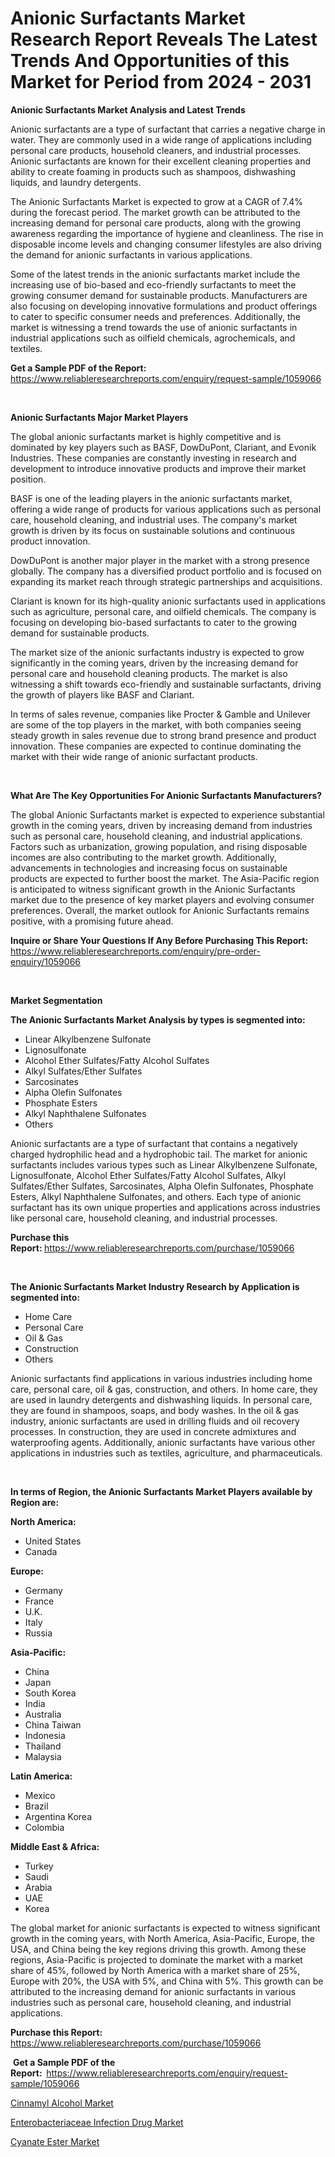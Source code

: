 <p><h1>Anionic Surfactants Market Research Report Reveals The Latest Trends And Opportunities of this Market for Period from 2024 - 2031</h1></p><p><strong>Anionic Surfactants Market Analysis and Latest Trends</strong></p>
<p><p>Anionic surfactants are a type of surfactant that carries a negative charge in water. They are commonly used in a wide range of applications including personal care products, household cleaners, and industrial processes. Anionic surfactants are known for their excellent cleaning properties and ability to create foaming in products such as shampoos, dishwashing liquids, and laundry detergents.</p><p>The Anionic Surfactants Market is expected to grow at a CAGR of 7.4% during the forecast period. The market growth can be attributed to the increasing demand for personal care products, along with the growing awareness regarding the importance of hygiene and cleanliness. The rise in disposable income levels and changing consumer lifestyles are also driving the demand for anionic surfactants in various applications.</p><p>Some of the latest trends in the anionic surfactants market include the increasing use of bio-based and eco-friendly surfactants to meet the growing consumer demand for sustainable products. Manufacturers are also focusing on developing innovative formulations and product offerings to cater to specific consumer needs and preferences. Additionally, the market is witnessing a trend towards the use of anionic surfactants in industrial applications such as oilfield chemicals, agrochemicals, and textiles.</p></p>
<p><strong>Get a Sample PDF of the Report:&nbsp;</strong> <a href="https://www.reliableresearchreports.com/enquiry/request-sample/1059066">https://www.reliableresearchreports.com/enquiry/request-sample/1059066</a></p>
<p>&nbsp;</p>
<p><strong>Anionic Surfactants Major Market Players</strong></p>
<p><p>The global anionic surfactants market is highly competitive and is dominated by key players such as BASF, DowDuPont, Clariant, and Evonik Industries. These companies are constantly investing in research and development to introduce innovative products and improve their market position. </p><p>BASF is one of the leading players in the anionic surfactants market, offering a wide range of products for various applications such as personal care, household cleaning, and industrial uses. The company's market growth is driven by its focus on sustainable solutions and continuous product innovation. </p><p>DowDuPont is another major player in the market with a strong presence globally. The company has a diversified product portfolio and is focused on expanding its market reach through strategic partnerships and acquisitions. </p><p>Clariant is known for its high-quality anionic surfactants used in applications such as agriculture, personal care, and oilfield chemicals. The company is focusing on developing bio-based surfactants to cater to the growing demand for sustainable products. </p><p>The market size of the anionic surfactants industry is expected to grow significantly in the coming years, driven by the increasing demand for personal care and household cleaning products. The market is also witnessing a shift towards eco-friendly and sustainable surfactants, driving the growth of players like BASF and Clariant. </p><p>In terms of sales revenue, companies like Procter & Gamble and Unilever are some of the top players in the market, with both companies seeing steady growth in sales revenue due to strong brand presence and product innovation. These companies are expected to continue dominating the market with their wide range of anionic surfactant products.</p></p>
<p>&nbsp;</p>
<p><strong>What Are The Key Opportunities For Anionic Surfactants Manufacturers?</strong></p>
<p><p>The global Anionic Surfactants market is expected to experience substantial growth in the coming years, driven by increasing demand from industries such as personal care, household cleaning, and industrial applications. Factors such as urbanization, growing population, and rising disposable incomes are also contributing to the market growth. Additionally, advancements in technologies and increasing focus on sustainable products are expected to further boost the market. The Asia-Pacific region is anticipated to witness significant growth in the Anionic Surfactants market due to the presence of key market players and evolving consumer preferences. Overall, the market outlook for Anionic Surfactants remains positive, with a promising future ahead.</p></p>
<p><strong>Inquire or Share Your Questions If Any Before Purchasing This Report:</strong> <a href="https://www.reliableresearchreports.com/enquiry/pre-order-enquiry/1059066">https://www.reliableresearchreports.com/enquiry/pre-order-enquiry/1059066</a></p>
<p>&nbsp;</p>
<p><strong>Market Segmentation</strong></p>
<p><strong>The Anionic Surfactants Market Analysis by types is segmented into:</strong></p>
<p><ul><li>Linear Alkylbenzene Sulfonate</li><li>Lignosulfonate</li><li>Alcohol Ether Sulfates/Fatty Alcohol Sulfates</li><li>Alkyl Sulfates/Ether Sulfates</li><li>Sarcosinates</li><li>Alpha Olefin Sulfonates</li><li>Phosphate Esters</li><li>Alkyl Naphthalene Sulfonates</li><li>Others</li></ul></p>
<p><p>Anionic surfactants are a type of surfactant that contains a negatively charged hydrophilic head and a hydrophobic tail. The market for anionic surfactants includes various types such as Linear Alkylbenzene Sulfonate, Lignosulfonate, Alcohol Ether Sulfates/Fatty Alcohol Sulfates, Alkyl Sulfates/Ether Sulfates, Sarcosinates, Alpha Olefin Sulfonates, Phosphate Esters, Alkyl Naphthalene Sulfonates, and others. Each type of anionic surfactant has its own unique properties and applications across industries like personal care, household cleaning, and industrial processes.</p></p>
<p><strong>Purchase this Report:&nbsp;</strong><a href="https://www.reliableresearchreports.com/purchase/1059066">https://www.reliableresearchreports.com/purchase/1059066</a></p>
<p>&nbsp;</p>
<p><strong>The Anionic Surfactants Market Industry Research by Application is segmented into:</strong></p>
<p><ul><li>Home Care</li><li>Personal Care</li><li>Oil & Gas</li><li>Construction</li><li>Others</li></ul></p>
<p><p>Anionic surfactants find applications in various industries including home care, personal care, oil & gas, construction, and others. In home care, they are used in laundry detergents and dishwashing liquids. In personal care, they are found in shampoos, soaps, and body washes. In the oil & gas industry, anionic surfactants are used in drilling fluids and oil recovery processes. In construction, they are used in concrete admixtures and waterproofing agents. Additionally, anionic surfactants have various other applications in industries such as textiles, agriculture, and pharmaceuticals.</p></p>
<p>&nbsp;</p>
<p><strong>In terms of Region, the Anionic Surfactants Market Players available by Region are:</strong></p>
<p>
    <p> <strong> North America: </strong>
        <ul>
            <li>United States</li>
            <li>Canada</li>
        </ul>
        </p> 
    <p> <strong> Europe: </strong>
        <ul>
            <li>Germany</li>
            <li>France</li>
            <li>U.K.</li>
            <li>Italy</li>
            <li>Russia</li>
        </ul>
        </p> 
    <p> <strong> Asia-Pacific: </strong>
        <ul>
            <li>China</li>
            <li>Japan</li>
            <li>South Korea</li>
            <li>India</li>
            <li>Australia</li>
            <li>China Taiwan</li>
            <li>Indonesia</li>
            <li>Thailand</li>
            <li>Malaysia</li>
        </ul>
        </p> 
    <p> <strong> Latin America: </strong>
        <ul>
            <li>Mexico</li>
            <li>Brazil</li>
            <li>Argentina Korea</li>
            <li>Colombia</li>
        </ul>
        </p> 
    <p> <strong> Middle East & Africa: </strong>
        <ul>
            <li>Turkey</li>
            <li>Saudi</li>
            <li>Arabia</li>
            <li>UAE</li>
            <li>Korea</li>
        </ul>
    </p>
    </p>
<p><p>The global market for anionic surfactants is expected to witness significant growth in the coming years, with North America, Asia-Pacific, Europe, the USA, and China being the key regions driving this growth. Among these regions, Asia-Pacific is projected to dominate the market with a market share of 45%, followed by North America with a market share of 25%, Europe with 20%, the USA with 5%, and China with 5%. This growth can be attributed to the increasing demand for anionic surfactants in various industries such as personal care, household cleaning, and industrial applications.</p></p>
<p><strong>Purchase this Report: </strong><a href="https://www.reliableresearchreports.com/purchase/1059066">https://www.reliableresearchreports.com/purchase/1059066</a></p>
<p>&nbsp;<strong>Get a Sample PDF of the Report:&nbsp;&nbsp;</strong><a href="https://www.reliableresearchreports.com/enquiry/request-sample/1059066">https://www.reliableresearchreports.com/enquiry/request-sample/1059066</a></p>
<p><strong></strong></p>
<p><p><a href="https://github.com/myacatherineblakecaczo9vcsw/Market-Research-Report-List-1/blob/main/cinnamyl-alcohol-market.md">Cinnamyl Alcohol Market</a></p><p><a href="https://issuu.com/reportprime-2/docs/enterobacteriaceae-infection-drug-market-size-2030">Enterobacteriaceae Infection Drug Market</a></p><p><a href="https://github.com/okotobwrhuteie/Market-Research-Report-List-1/blob/main/cyanate-ester-market.md">Cyanate Ester Market</a></p></p>